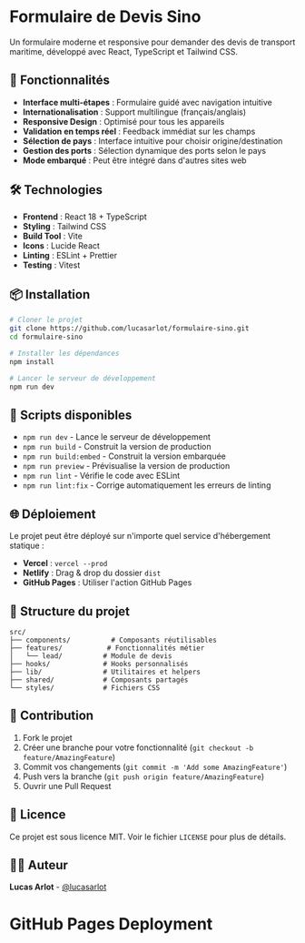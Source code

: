 # Formulaire de Devis Sino

Un formulaire moderne et responsive pour demander des devis de transport maritime, développé avec React, TypeScript et Tailwind CSS.

## 🚀 Fonctionnalités

- **Interface multi-étapes** : Formulaire guidé avec navigation intuitive
- **Internationalisation** : Support multilingue (français/anglais)
- **Responsive Design** : Optimisé pour tous les appareils
- **Validation en temps réel** : Feedback immédiat sur les champs
- **Sélection de pays** : Interface intuitive pour choisir origine/destination
- **Gestion des ports** : Sélection dynamique des ports selon le pays
- **Mode embarqué** : Peut être intégré dans d'autres sites web

## 🛠️ Technologies

- **Frontend** : React 18 + TypeScript
- **Styling** : Tailwind CSS
- **Build Tool** : Vite
- **Icons** : Lucide React
- **Linting** : ESLint + Prettier
- **Testing** : Vitest

## 📦 Installation

```bash
# Cloner le projet
git clone https://github.com/lucasarlot/formulaire-sino.git
cd formulaire-sino

# Installer les dépendances
npm install

# Lancer le serveur de développement
npm run dev
```

## 🚀 Scripts disponibles

- `npm run dev` - Lance le serveur de développement
- `npm run build` - Construit la version de production
- `npm run build:embed` - Construit la version embarquée
- `npm run preview` - Prévisualise la version de production
- `npm run lint` - Vérifie le code avec ESLint
- `npm run lint:fix` - Corrige automatiquement les erreurs de linting

## 🌐 Déploiement

Le projet peut être déployé sur n'importe quel service d'hébergement statique :

- **Vercel** : `vercel --prod`
- **Netlify** : Drag & drop du dossier `dist`
- **GitHub Pages** : Utiliser l'action GitHub Pages

## 📁 Structure du projet

```
src/
├── components/          # Composants réutilisables
├── features/           # Fonctionnalités métier
│   └── lead/          # Module de devis
├── hooks/             # Hooks personnalisés
├── lib/               # Utilitaires et helpers
├── shared/            # Composants partagés
└── styles/            # Fichiers CSS
```

## 🤝 Contribution

1. Fork le projet
2. Créer une branche pour votre fonctionnalité (`git checkout -b feature/AmazingFeature`)
3. Commit vos changements (`git commit -m 'Add some AmazingFeature'`)
4. Push vers la branche (`git push origin feature/AmazingFeature`)
5. Ouvrir une Pull Request

## 📄 Licence

Ce projet est sous licence MIT. Voir le fichier `LICENSE` pour plus de détails.

## 👨‍💻 Auteur

**Lucas Arlot** - [@lucasarlot](https://github.com/lucasarlot)
# GitHub Pages Deployment
